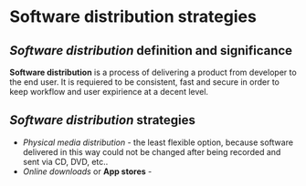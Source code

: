 # Software distribution strategies
## _Software distribution_ definition and significance
__Software distribution__ is a process of delivering a product from developer to the end user.
It is requiered to be consistent, fast and secure in order to keep workflow and user expirience at a decent level.
## _Software distribution_ strategies
  * _Physical media distribution_ - the least flexible option, because software delivered in this way could not be changed after
being recorded and sent via CD, DVD, etc..
  * _Online downloads_ or __App stores__ - 
